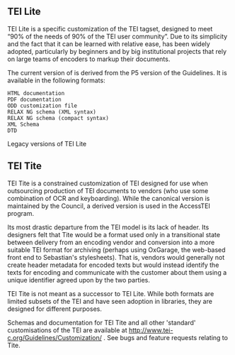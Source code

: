 ## TEI Lite

TEI Lite is a specific customization of the TEI tagset, designed to meet “90% of the needs of 90% of the TEI user community”. Due to its simplicity and the fact that it can be learned with relative ease, has been widely adopted, particularly by beginners and by big institutional projects that rely on large teams of encoders to markup their documents.

The current version of is derived from the P5 version of the Guidelines. It is available in the following formats:

    HTML documentation
    PDF documentation
    ODD customization file
    RELAX NG schema (XML syntax)
    RELAX NG schema (compact syntax)
    XML Schema
    DTD

Legacy versions of TEI Lite

## TEI Tite

TEI Tite is a constrained customization of TEI designed for use when outsourcing production of TEI documents to vendors (who use some combination of OCR and keyboarding). While the canonical version is maintained by the Council, a derived version is used in the AccessTEI program.

Its most drastic departure from the TEI model is its lack of header. Its designers felt that Tite would be a format used only in a transitional state between delivery from an encoding vendor and conversion into a more suitable TEI format for archiving (perhaps using OxGarage, the web-based front end to Sebastian's stylesheets). That is, vendors would generally not create header metadata for encoded texts but would instead identify the texts for encoding and communicate with the customer about them using a unique identifier agreed upon by the two parties.

TEI Tite is not meant as a successor to TEI Lite. While both formats are limited subsets of the TEI and have seen adoption in libraries, they are designed for different purposes.

Schemas and documentation for TEI Tite and all other 'standard' customisations of the TEI are available at http://www.tei-c.org/Guidelines/Customization/ . See bugs and feature requests relating to Tite. 
